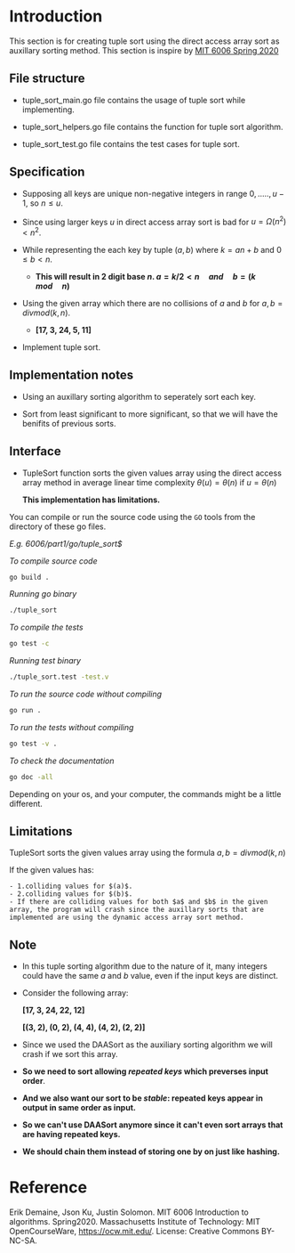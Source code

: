 # Introduction

This section is for creating tuple sort using the direct access array sort as auxillary sorting method. This section is inspire by [MIT 6006 Spring 2020](https://ocw.mit.edu/courses/6-006-introduction-to-algorithms-spring-2020/resources/mit6_006s20_lec5/)

## File structure

- tuple_sort_main.go file contains the usage of tuple sort while implementing.

- tuple_sort_helpers.go file contains the function for tuple sort algorithm.

- tuple_sort_test.go file contains the test cases for tuple sort.

## Specification

- Supposing all keys are unique non-negative integers in range ${0, ....., u - 1}$, so $n \le u$.

- Since using larger keys $u$ in direct access array sort is bad for $u = \Omega(n^2) < n^2$.

- While representing the each key by tuple $(a, b)$ where $k = an + b$ and $0 \le b < n$.

    - **This will result in $2$ digit base $n$. $a = k / 2 < n \quad and \quad b = (k\quad mod\quad n)$**

- Using the given array which there are no collisions of $a$ and $b$ for $a, b = divmod(k, n)$.

    - **[17, 3, 24, 5, 11]**

- Implement tuple sort.

## Implementation notes

- Using an auxillary sorting algorithm to seperately sort each key.

- Sort from least significant to more significant, so that we will have the benifits of previous sorts.

## Interface

- TupleSort function sorts the given values array using the direct access array method in average linear time complexity $\theta(u) = \theta(n)$ if $u = \theta(n)$
    
    **This implementation has limitations.**

You can compile or run the source code using the `GO` tools from the directory of these go files.

*E.g. 6006/part1/go/tuple_sort$*

*To compile source code*
```bash
go build .
```

*Running go binary*
```bash
./tuple_sort
```

*To compile the tests*
```bash
go test -c
```

*Running test binary*
```bash
./tuple_sort.test -test.v
```

*To run the source code without compiling*
```bash
go run .
```

*To run the tests without compiling*
```bash
go test -v .
```

*To check the documentation*
```bash
go doc -all
```
Depending on your os, and your computer, the commands might be a little different.

## Limitations

TupleSort sorts the given values array using the formula $a, b = divmod(k, n)$

If the given values has:
    
    - 1.colliding values for $(a)$.
    - 2.colliding values for $(b)$.
    - If there are colliding values for both $a$ and $b$ in the given array, the program will crash since the auxillary sorts that are implemented are using the dynamic access array sort method.

## Note

- In this tuple sorting algorithm due to the nature of it, many integers could have the same $a$ and $b$ value, even if the input keys are distinct.

- Consider the following array:

    **[17, 3, 24, 22, 12]**

    **[(3, 2), (0, 2), (4, 4), (4, 2), (2, 2)]**

- Since we used the DAASort as the auxiliary sorting algorithm we will crash if we sort this array.

- **So we need to sort allowing *repeated keys* which preverses input order**.

- **And we also want our sort to be *stable*: repeated keys appear in output in same order as input.**

- **So we can't use DAASort anymore since it can't even sort arrays that are having repeated keys.**

- **We should chain them instead of storing one by on just like hashing.**

# Reference

Erik Demaine, Json Ku, Justin Solomon. MIT 6006 Introduction to algorithms. Spring2020. Massachusetts Institute of Technology: MIT OpenCourseWare, https://ocw.mit.edu/. License: Creative Commons BY-NC-SA.
